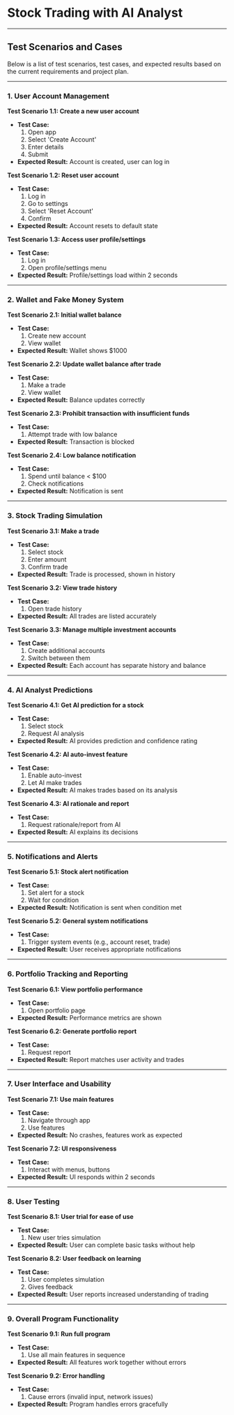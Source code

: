 # Stock Trading with AI Analyst

---

## Test Scenarios and Cases

Below is a list of test scenarios, test cases, and expected results based on the current requirements and project plan.

---

### 1. User Account Management

**Test Scenario 1.1: Create a new user account**  
- **Test Case:**  
  1. Open app  
  2. Select 'Create Account'  
  3. Enter details  
  4. Submit  
- **Expected Result:** Account is created, user can log in

**Test Scenario 1.2: Reset user account**  
- **Test Case:**  
  1. Log in  
  2. Go to settings  
  3. Select 'Reset Account'  
  4. Confirm  
- **Expected Result:** Account resets to default state

**Test Scenario 1.3: Access user profile/settings**  
- **Test Case:**  
  1. Log in  
  2. Open profile/settings menu  
- **Expected Result:** Profile/settings load within 2 seconds

---

### 2. Wallet and Fake Money System

**Test Scenario 2.1: Initial wallet balance**  
- **Test Case:**  
  1. Create new account  
  2. View wallet  
- **Expected Result:** Wallet shows $1000

**Test Scenario 2.2: Update wallet balance after trade**  
- **Test Case:**  
  1. Make a trade  
  2. View wallet  
- **Expected Result:** Balance updates correctly

**Test Scenario 2.3: Prohibit transaction with insufficient funds**  
- **Test Case:**  
  1. Attempt trade with low balance  
- **Expected Result:** Transaction is blocked

**Test Scenario 2.4: Low balance notification**  
- **Test Case:**  
  1. Spend until balance < $100  
  2. Check notifications  
- **Expected Result:** Notification is sent

---

### 3. Stock Trading Simulation

**Test Scenario 3.1: Make a trade**  
- **Test Case:**  
  1. Select stock  
  2. Enter amount  
  3. Confirm trade  
- **Expected Result:** Trade is processed, shown in history

**Test Scenario 3.2: View trade history**  
- **Test Case:**  
  1. Open trade history  
- **Expected Result:** All trades are listed accurately

**Test Scenario 3.3: Manage multiple investment accounts**  
- **Test Case:**  
  1. Create additional accounts  
  2. Switch between them  
- **Expected Result:** Each account has separate history and balance

---

### 4. AI Analyst Predictions

**Test Scenario 4.1: Get AI prediction for a stock**  
- **Test Case:**  
  1. Select stock  
  2. Request AI analysis  
- **Expected Result:** AI provides prediction and confidence rating

**Test Scenario 4.2: AI auto-invest feature**  
- **Test Case:**  
  1. Enable auto-invest  
  2. Let AI make trades  
- **Expected Result:** AI makes trades based on its analysis

**Test Scenario 4.3: AI rationale and report**  
- **Test Case:**  
  1. Request rationale/report from AI  
- **Expected Result:** AI explains its decisions

---

### 5. Notifications and Alerts

**Test Scenario 5.1: Stock alert notification**  
- **Test Case:**  
  1. Set alert for a stock  
  2. Wait for condition  
- **Expected Result:** Notification is sent when condition met

**Test Scenario 5.2: General system notifications**  
- **Test Case:**  
  1. Trigger system events (e.g., account reset, trade)  
- **Expected Result:** User receives appropriate notifications

---

### 6. Portfolio Tracking and Reporting

**Test Scenario 6.1: View portfolio performance**  
- **Test Case:**  
  1. Open portfolio page  
- **Expected Result:** Performance metrics are shown

**Test Scenario 6.2: Generate portfolio report**  
- **Test Case:**  
  1. Request report  
- **Expected Result:** Report matches user activity and trades

---

### 7. User Interface and Usability

**Test Scenario 7.1: Use main features**  
- **Test Case:**  
  1. Navigate through app  
  2. Use features  
- **Expected Result:** No crashes, features work as expected

**Test Scenario 7.2: UI responsiveness**  
- **Test Case:**  
  1. Interact with menus, buttons  
- **Expected Result:** UI responds within 2 seconds

---

### 8. User Testing

**Test Scenario 8.1: User trial for ease of use**  
- **Test Case:**  
  1. New user tries simulation  
- **Expected Result:** User can complete basic tasks without help

**Test Scenario 8.2: User feedback on learning**  
- **Test Case:**  
  1. User completes simulation  
  2. Gives feedback  
- **Expected Result:** User reports increased understanding of trading

---

### 9. Overall Program Functionality

**Test Scenario 9.1: Run full program**  
- **Test Case:**  
  1. Use all main features in sequence  
- **Expected Result:** All features work together without errors

**Test Scenario 9.2: Error handling**  
- **Test Case:**  
  1. Cause errors (invalid input, network issues)  
- **Expected Result:** Program handles errors gracefully

